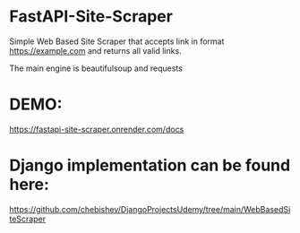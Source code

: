 # FastAPI-Site-Scraper
Simple Web Based Site Scraper that accepts link in format https://example.com and returns all valid links.

The main engine is beautifulsoup and requests

# DEMO: 
https://fastapi-site-scraper.onrender.com/docs

# Django implementation can be found here:
https://github.com/chebishev/DjangoProjectsUdemy/tree/main/WebBasedSiteScraper
